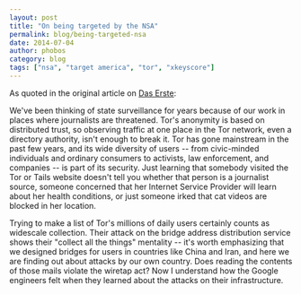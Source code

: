 ```yaml
---
layout: post
title: "On being targeted by the NSA"
permalink: blog/being-targeted-nsa
date: 2014-07-04
author: phobos
category: blog
tags: ["nsa", "target america", "tor", "xkeyscore"]
---
```


As quoted in the original article on [Das Erste](http://daserste.ndr.de/panorama/aktuell/NSA-targets-the-privacy-conscious,nsa230.html):

We've been thinking of state surveillance for years because of our work in places where journalists are threatened. Tor's anonymity is based on distributed trust, so observing traffic at one place in the Tor network, even a directory authority, isn't enough to break it. Tor has gone mainstream in the past few years, and its wide diversity of users -- from civic-minded individuals and ordinary consumers to activists, law enforcement, and companies -- is part of its security. Just learning that somebody visited the Tor or Tails website doesn't tell you whether that person is a journalist source, someone concerned that her Internet Service Provider will learn about her health conditions, or just someone irked that cat videos are blocked in her location.

Trying to make a list of Tor's millions of daily users certainly counts as widescale collection. Their attack on the bridge address distribution service shows their "collect all the things" mentality -- it's worth emphasizing that we designed bridges for users in countries like China and Iran, and here we are finding out about attacks by our own country. Does reading the contents of those mails violate the wiretap act? Now I understand how the Google engineers felt when they learned about the attacks on their infrastructure.

